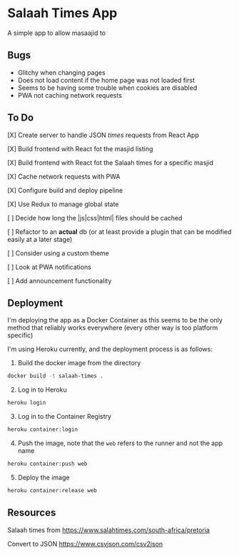# Salaah Times App

A simple app to allow masaajid to 

## Bugs

- Glitchy when changing pages
- Does not load content if the home page was not loaded first
- Seems to be having some trouble when cookies are disabled
- PWA not caching network requests

## To Do

[X] Create server to handle JSON *times* requests from React App

[X] Build frontend with React fot the masjid listing

[X] Build frontend with React fot the Salaah times for a specific masjid

[X] Cache network requests with PWA

[X] Configure build and deploy pipeline

[X] Use Redux to manage global state

[ ] Decide how long the |js|css|html| files should be cached

[ ] Refactor to an **actual** db (or at least provide a plugin that can be modified easily at a later stage)

[ ] Consider using a custom theme

[ ] Look at PWA notifications

[ ] Add announcement functionality

## Deployment

I'm deploying the app as a Docker Container as this seems to be the only method that reliably works everywhere (every other way is too platform specific)

I'm using Heroku currently, and the deployment process is as follows:

1. Build the docker image from the directory

```bash
docker build -t salaah-times .
```

2. Log in to Heroku

```bash
heroku login
```

3. Log in to the Container Registry

```bash
heroku container:login
```

4. Push the image, note that the `web` refers to the runner and not the app name

```bash
heroku container:push web
```

5. Deploy the image

```bash
heroku container:release web
```


## Resources

Salaah times from
https://www.salahtimes.com/south-africa/pretoria

Convert to JSON
https://www.csvjson.com/csv2json